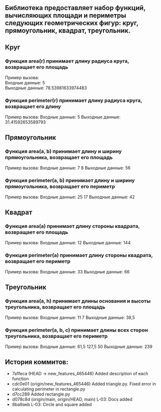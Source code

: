 ## Библиотека предоставляет набор функций, вычисляющих площади и периметры следующих геометрических фигур: круг, прямоугольник, квадрат, треугольник.

## Круг
### Функция area(r) принимает длину радиуса круга, возвращает его площадь
Пример вызова:  
Входные данные: 5  
Выходные данные: 78.53981633974483

### Функция perimeter(r) принимает длину радиуса круга, возвращает его длину
Пример вызова:
Входные данные: 5
Выходные данные: 31.41592653589793

## Прямоугольник
### Функция area(a, b) принимает длину и ширину прямоугольника, возвращает его площадь
Пример вызова:
Входные данные: 7 8
Выходные данные: 56

### Функция perimeter(a, b) принимает длину и ширину прямоугольника, возвращает его периметр
Пример вызова:
Входные данные: 25 17
Выходные данные: 42

## Квадрат
### Функция area(a) принимает длину стороны квадрата, возвращает его площадь
Пример вызова:
Входные данные: 12
Выходные данные: 144

### Функция perimeter(a) принимает длину стороны квадрата, возвращает его периметр
Пример вызова:
Входные данные: 33
Выходные данные: 66

## Треугольник
### Функция area(a, h) принимает длины основания и высоты треугольника, возвращает его площадь
Пример вызова:
Входные данные: 11 7
Выходные данные: 38,5

### Функция perimeter(a, b, c) принимает длины всех сторон треугольника, возвращает его периметр
Пример вызова:
Входные данные: 61,5 127,5 50
Выходные данные: 239

## История коммитов:
* 7a1feca (HEAD -> new_features_465446) Added description of each function
* cdc0e01 (origin/new_features_465446) Added triangle.py. Fixed error in calculating perimeter in rectangle.py
* d7cc289 Added rectangle.py
* d078c8d (origin/main, origin/HEAD, main) L-03: Docs added
* 8ba9aeb L-03: Circle and square added
